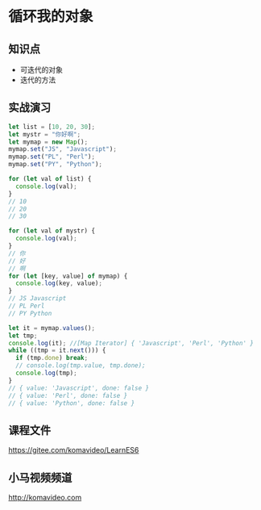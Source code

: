 # 循环我的对象

## 知识点

- 可迭代的对象
- 迭代的方法

## 实战演习

```js
let list = [10, 20, 30];
let mystr = "你好啊";
let mymap = new Map();
mymap.set("JS", "Javascript");
mymap.set("PL", "Perl");
mymap.set("PY", "Python");

for (let val of list) {
  console.log(val);
}
// 10
// 20
// 30

for (let val of mystr) {
  console.log(val);
}
// 你
// 好
// 啊
for (let [key, value] of mymap) {
  console.log(key, value);
}
// JS Javascript
// PL Perl
// PY Python

let it = mymap.values();
let tmp;
console.log(it); //[Map Iterator] { 'Javascript', 'Perl', 'Python' }
while ((tmp = it.next())) {
  if (tmp.done) break;
  // console.log(tmp.value, tmp.done);
  console.log(tmp);
}
// { value: 'Javascript', done: false }
// { value: 'Perl', done: false }
// { value: 'Python', done: false }
```

## 课程文件

https://gitee.com/komavideo/LearnES6

## 小马视频频道

http://komavideo.com
